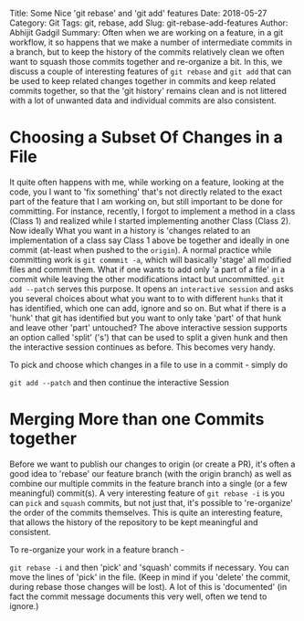 Title: Some Nice 'git rebase' and 'git add' features
Date: 2018-05-27
Category: Git
Tags: git, rebase, add
Slug: git-rebase-add-features
Author: Abhijit Gadgil
Summary: Often when we are working on a feature, in a git workflow, it so happens that we make a number of intermediate commits in a branch, but to keep the history of the commits relatively clean we often want to squash those commits together and re-organize a bit. In this, we discuss a couple of interesting features of `git rebase` and `git add` that can be used to keep related changes together in commits and keep related commits together, so that the 'git history' remains clean and is not littered with a lot of unwanted data and individual commits are also consistent.

# Choosing a Subset Of Changes in a File

It quite often happens with me, while working on a feature, looking at the code, you I want to 'fix something' that's not directly related to the exact part of the feature that I am working on, but still important to be done for committing. For instance, recently, I forgot to implement a method in a class (Class 1) and realized while I started implementing another Class (Class 2). Now ideally What you want in a history is 'changes related to an implementation of a class say Class 1 above be together and ideally in one commit (at-least when pushed to the `origin`). A normal practice while committing work is `git commmit -a`, which will basically 'stage' all modified files and commit them. What if one wants to add only 'a part of a file' in a commit while leaving the other modifications intact but uncommitted. `git add --patch` serves this purpose. It opens an `interactive session` and asks you several choices about what you want to to with different `hunks` that it has identified, which one can add, ignore and so on. But what if there is a 'hunk' that git has identified but you want to only take 'part' of that hunk and leave other 'part' untouched? The above interactive session supports an option called 'split' ('s') that can be used to split a given hunk and then the interactive session continues as before. This becomes very handy.

To pick and choose which changes in a file to use in a commit - simply do

`git add --patch` and then continue the interactive Session


# Merging More than one Commits together

Before we want to publish our changes to origin (or create a PR), it's often a good idea to 'rebase' our feature branch (with the origin branch) as well as combine our multiple commits in the feature branch into a single (or a few meaningful) commit(s). A very interesting feature of `git rebase -i` is you can `pick` and `squash` commits, but not just that, it's possible to 're-organize' the order of the commits themselves. This is quite an interesting feature, that allows the history of the repository to be kept meaningful and consistent.

To re-organize your work in a feature branch -

`git rebase -i` and then 'pick' and 'squash' commits if necessary. You can move the lines of 'pick' in the file. (Keep in mind if you 'delete' the commit, during rebase those changes will be lost). A lot of this is 'documented' (in fact the commit message documents this very well, often we tend to ignore.)


